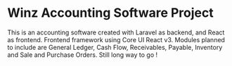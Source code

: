 # Winz Accounting Software Project

This is an accounting software created with Laravel as backend, and React as frontend. Frontend framework using Core UI React v3. Modules planned to include are General Ledger, Cash Flow, Receivables, Payable, Inventory and Sale and Purchase Orders.
Still long way to go !
